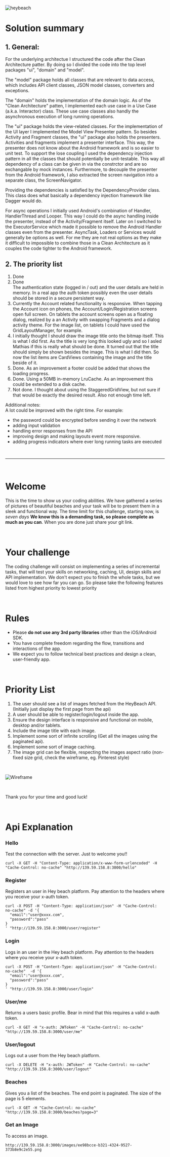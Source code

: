 ![heybeach](_assets/heybeach_header.png)

# Solution summary

## 1. General:

For the underlying architectue I structured the code after the Clean Architecture patter. By doing so I divided the code into the top level packages "ui", "domain" and "model".

The "model" package holds all classes that are relevant to data access, which includes API client classes, JSON model classes, converters and exceptions.

The "domain" holds the implementation of the domain logic. As of the "Clean Architecture" patten, I implemented each use case in a Use Case (a.k.a. Interactor) class. These use case classes also handly the asynchronous execution of long running operations.

The "ui" package holds the view-related classes. For the implementation of the UI layer I implemented the Model View Presenter pattern. So besides Activity and Fragment classes, the "ui" package also holds the presenters. Activities and fragments implement a presenter interface. This way, the presenter does not know about the Android framework and is so easier to unit test. To support the lose coupling I used the dependency injection pattern in all the classes that should potentially be unit-testable. This way all dependency of a class can be given in via the constrctor and are so exchangable by mock instances.
Furthermore, to decouple the presenter from the Android framework, I also extracted the screen navigation into a separate class, the ScreenNavigator.

Providing the dependencies is satisfied by the DependencyProvider class. This class does what basically a dependency injection framework like Dagger would do.

For async operations I initially used Android's combination of Handler, HandlerThread and Looper. This way I could do the async handling 
inside the presenter, instead of the Activity/Fragment itself. Later on I switched to the ExecutorService which made it possible to 
remove the Android Handler classes even from the presenter.
 AsyncTask, Loaders or Services would generally be options as well. For me they are not real options as they make it difficult to 
 impossible to combine those in a Clean Architecture as it couples the code tighter to the Android framework. 

## 2. The priority list

1. Done
2. Done
   <br>
   The authentication state (logged in / out) and the user details are held in memory. In a real app the auth token possibly even the 
   user details should be stored in a secure persistent way.
3. Currently the Account related functionality is responsive. When tapping the Account icon on phones, the Account/Login/Registration 
screens open full screen. On tablets the account screens open as a floating dialog, realized by a an Activity with swapping Fragments and a 
dialog activity theme. For the image list, on tablets I could have used the GridLayoutManager, for example.
4. I initially thought I should draw the image title onto the bitmap itself. This is what I did first. As the title is very long this 
looked ugly and so I asled Mathias if this is really what should be done. It turned out that the title should simply be shown besides the
 image. This is what I did then. So now the list items are CardViews containing the image and the title beside of it.
5. Done. As an improvement a footer could be added that shows the loading progress.
6. Done. Using a 50MB in-memory LruCache. As an improvement this could be extended to a disk cache.
7. Not done. I thought about using the StaggeredGridView, but not sure if that would be exactly the desired result. Also not enough time 
left.

Additional notes:
<br/>
A lot could be improved with the right time. For example:

- the password could be encrypted before sending it over the network
- adding input validation
- handling error responses from the API
- improving design and making layouts event more responsive.
- adding progress indicators where ever long running tasks are executed

<br/>

<hr/>

<br>

# Welcome
This is the time to show us your coding abilities. We have gathered a series of pictures of beautiful beaches and your
task will be to present them in a sleek and functional way.
The time limit for this challenge, starting now, is _seven days_ **We know this is a demanding task,
so please complete as much as you can**. When you are done just share your git link.

<br>

# Your challenge
The coding challenge will consist on implementing a series of incremental tasks, that will test your skills on
networking, caching, UI, design skills and API implementation. We don't expect you to finish the whole tasks,
but we would love to see how far you can go. So please take the following features listed from highest priority to lowest priority

<br>

# Rules
- Please **do not use any 3rd party libraries** other than the iOS/Android SDK.
- You have complete freedom regarding the flow, transitions and interactions of the app.
- We expect you to follow technical best practices and design a clean, user-friendly app.
<br>

# Priority List
1. The user should see a list of images fetched from the HeyBeach API. (Initially just display the first page from the api)
2. A user should be able to register/login/logout inside the app.
3. Ensure the design interface is responsive and functional on mobile, desktop and/or tablets.
4. Include the image title with each image.
5. Implement some sort of infinite scrolling (Get all the images using the paginated api).
6. Implement some sort of image caching.
7. The image grid can be flexible, respecting the images aspect ratio (non-fixed size grid, check the wireframe, eg. Pinterest style)

<br>

![Wireframe](_assets/wireframe.png)

<br>

Thank you for your time and good luck!

<br>


# Api Explanation

### Hello

Test the connection with the server. Just to welcome you!!

```
curl -X GET -H "Content-Type: application/x-www-form-urlencoded" -H "Cache-Control: no-cache" "http://139.59.158.8:3000/hello"
```

### Register

Registers an user in Hey beach platform. Pay attention to the headers where you receive your x-auth token.

```
curl -X POST -H "Content-Type: application/json" -H "Cache-Control: no-cache" -d '{
  "email":"user@xxxx.com",
  "password":"pass"
}
' "http://139.59.158.8:3000/user/register"
```


### Login

Logs in an user in the Hey beach platform. Pay attention to the headers where you receive your x-auth token.

```
curl -X POST -H "Content-Type: application/json" -H "Cache-Control: no-cache"  -d '{
  "email":"user@xxxx.com",
  "password":"pass"
}
' "http://139.59.158.8:3000/user/login"
```

### User/me

Returns a users basic profile. Bear in mind that this requires a valid x-auth token.  

```
curl -X GET -H "x-auth: JWToken" -H "Cache-Control: no-cache" "http://139.59.158.8:3000/user/me"
```

### User/logout

Logs out a user from the Hey beach platform.

```
curl -X DELETE -H "x-auth: JWToken" -H "Cache-Control: no-cache" "http://139.59.158.8:3000/user/logout"
```

### Beaches

Gives you a list of the beaches. The end point is paginated. The size of the page is 5 elements.

```
curl -X GET -H "Cache-Control: no-cache" "http://139.59.158.8:3000/beaches?page=3"
```

### Get an Image

To access an image.

```
http://139.59.158.8:3000/images/ee98bcce-b321-4324-9527-373b8e9c2e55.png
```
